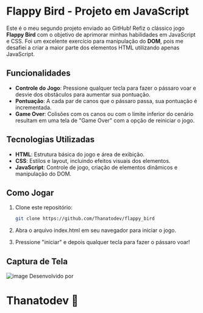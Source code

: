 # Flappy Bird - Projeto em JavaScript

Este é o meu segundo projeto enviado ao GitHub! Refiz o clássico jogo **Flappy Bird** com o objetivo de aprimorar minhas habilidades em JavaScript e CSS. Foi um excelente exercício para manipulação do **DOM**, pois me desafiei a criar a maior parte dos elementos HTML utilizando apenas JavaScript.

## Funcionalidades

- **Controle do Jogo**: Pressione qualquer tecla para fazer o pássaro voar e desvie dos obstáculos para aumentar sua pontuação.
- **Pontuação**: A cada par de canos que o pássaro passa, sua pontuação é incrementada.
- **Game Over**: Colisões com os canos ou com o limite inferior do cenário resultam em uma tela de "Game Over" com a opção de reiniciar o jogo.

## Tecnologias Utilizadas

- **HTML**: Estrutura básica do jogo e área de exibição.
- **CSS**: Estilos e layout, incluindo efeitos visuais dos elementos.
- **JavaScript**: Controle de jogo, criação de elementos dinâmicos e manipulação do DOM.

## Como Jogar

1. Clone este repositório:
   ```bash
   git clone https://github.com/Thanatodev/flappy_bird
2. Abra o arquivo index.html em seu navegador para iniciar o jogo.

3. Pressione "iniciar" e depois qualquer tecla para fazer o pássaro voar!

## Captura de Tela
![image](https://github.com/user-attachments/assets/9ebf48c7-36de-4429-a8ac-099fcc489398)
Desenvolvido por <h1>Thanatodev 👾</h1>
